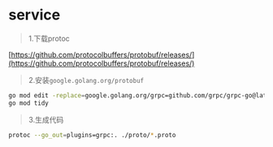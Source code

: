# service

> 1.下载protoc

[https://github.com/protocolbuffers/protobuf/releases/](https://github.com/protocolbuffers/protobuf/releases/)

> 2.安装`google.golang.org/protobuf`

```bash
go mod edit -replace=google.golang.org/grpc=github.com/grpc/grpc-go@latest
go mod tidy
```

> 3.生成代码
```bash
protoc --go_out=plugins=grpc:. ./proto/*.proto
```


